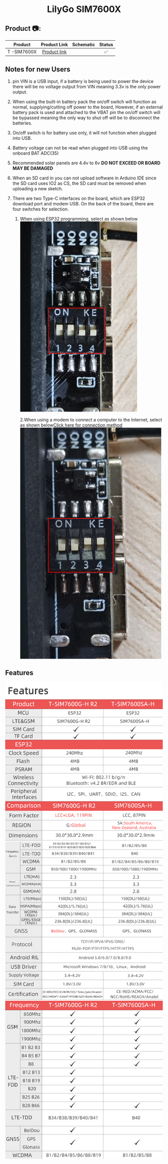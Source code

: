 <h1 align = "center">LilyGo SIM7600X</h1>

<h2 align = "left">Product 📷:</h2>

|   Product   |                             Product  Link                             |               Schematic                | Status |
| :---------: | :-------------------------------------------------------------------: | :------------------------------------: | :----: |
| T -SIM7600X | [Product link](https://www.aliexpress.com/item/1005001705250713.html) | [](schematic/T54_SIM7600_20201012.pdf) |   ✅    |


## Notes for new Users

1. pin VIN is a USB input, if a battery is being used to power the device there will be no voltage output from VIN meaning 3.3v is the only power output.

2. When using the built-in battery pack the on/off switch will function as normal, supplying/cutting off power to the board, However, if an external battery pack is used and attached to the VBAT pin the on/off switch will be bypassed meaning the only way to shut off will be to disconnect the batteries.

3. On/off switch is for battery use only, it will not function when plugged into USB.

4. Battery voltage can not be read when plugged into USB using the onboard BAT ADC(35) 

5. Recommended solar panels are 4.4v to 6v **DO NOT EXCEED OR BOARD MAY BE DAMAGED** 

6. When an SD card in you can not upload software in Arduino IDE since the SD card uses IO2 as CS, the SD card must be removed when uploading a new sketch. 

7. There are two Type-C interfaces on the board, which are ESP32 download port and modem USB. On the back of the board, there are four switches for selection.
    1. When using ESP32 programming, select as shown below
        ![](schematic/TTL.png)

        2.When using a modem to connect a computer to the Internet, select as shown below[Click here for connection method](docs/README.MD)
            ![](schematic/USB.png)


## Features

![](image/SIM7600X_1.jpg)
![](image/SIM7600X_2.jpg)
![](image/SIM7600X_3.jpg)

